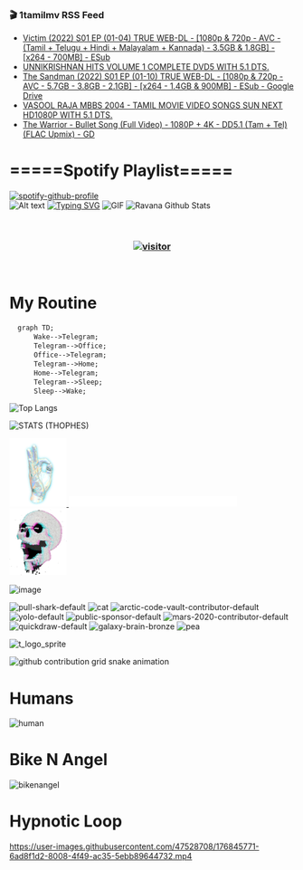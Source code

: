 ### 🎬 1tamilmv RSS Feed

<!-- BLOG-POST-LIST:START -->
- [Victim &lpar;2022&rpar; S01 EP &lpar;01-04&rpar; TRUE WEB-DL - [1080p &amp; 720p - AVC - &lpar;Tamil + Telugu + Hindi + Malayalam + Kannada&rpar; - 3.5GB &amp; 1.8GB] - [x264 - 700MB] - ESub](https://www.1tamilmv.pics/index.php?/forums/topic/166920-victim-2022-s01-ep-01-04-true-web-dl-1080p-720p-avc-tamil-telugu-hindi-malayalam-kannada-35gb-18gb-x264-700mb-esub/&do=findComment&comment=332988)
- [UNNIKRISHNAN HITS VOLUME 1 COMPLETE DVD5 WITH 5.1 DTS.](https://www.1tamilmv.pics/index.php?/forums/topic/167026-unnikrishnan-hits-volume-1-complete-dvd5-with-51-dts/&do=findComment&comment=332987)
- [The Sandman &lpar;2022&rpar; S01 EP &lpar;01-10&rpar; TRUE WEB-DL - [1080p &amp; 720p - AVC - 5.7GB - 3.8GB - 2.1GB] - [x264 - 1.4GB &amp; 900MB] - ESub - Google Drive](https://www.1tamilmv.pics/index.php?/forums/topic/167025-the-sandman-2022-s01-ep-01-10-true-web-dl-1080p-720p-avc-57gb-38gb-21gb-x264-14gb-900mb-esub-google-drive/&do=findComment&comment=332986)
- [VASOOL RAJA MBBS 2004 - TAMIL MOVIE VIDEO SONGS SUN NEXT HD1080P WITH 5.1 DTS.](https://www.1tamilmv.pics/index.php?/forums/topic/167024-vasool-raja-mbbs-2004-tamil-movie-video-songs-sun-next-hd1080p-with-51-dts/&do=findComment&comment=332985)
- [The Warrior - Bullet Song &lpar;Full Video&rpar; - 1080P + 4K - DD5.1 &lpar;Tam + Tel&rpar; &lpar;FLAC Upmix&rpar; - GD](https://www.1tamilmv.pics/index.php?/forums/topic/167016-the-warrior-bullet-song-full-video-1080p-4k-dd51-tam-tel-flac-upmix-gd/&do=findComment&comment=332984)
<!-- BLOG-POST-LIST:END -->

# =====Spotify Playlist=====
[![spotify-github-profile](https://spotify-github-profile.vercel.app/api/view?uid=31rfzgmuvvewegdlxvlev4ynz4vu&cover_image=true&theme=default&bar_color=53b14f&bar_color_cover=true)](https://ravana69.github.io/rss)
</br>
![Alt text](https://spotify-recently-played-readme.vercel.app/api?user=31rfzgmuvvewegdlxvlev4ynz4vu)
[![Typing SVG](https://readme-typing-svg.herokuapp.com?color=%2336BCF7&center=true&vCenter=true&multiline=true&height=81&lines=I+AM+RAVANA;CONTACT+ME+ON+TELEGRAM%3A+%40R4V4N4)](https://git.io/typing-svg)
<img align="centre" height="400px" width="490px" alt="GIF" src="https://github.com/ravana69/ravana69/blob/master/rvm.gif" />
![Ravana Github Stats](https://github-readme-stats.vercel.app/api?username=ravana69&&show_icons=true&theme=radical)

<br />
<h3 align="center"> <a href="https://t.me/r4v4n4"><img src="https://profile-counter.glitch.me/ravana69/count.svg" alt="visitor" width="600"></a> </h3>
</br>

<H1>My Routine</H1>

```mermaid
  graph TD;
      Wake-->Telegram;
      Telegram-->Office;
      Office-->Telegram;
      Telegram-->Home;
      Home-->Telegram;
      Telegram-->Sleep;
      Sleep-->Wake;
```
![Top Langs](https://github-readme-stats.vercel.app/api/top-langs/?username=ravana69&&show_icons=true&theme=radical)

![STATS (THOPHES)](https://github-profile-trophy.vercel.app/?username=ravana69&theme=gruvbox&margin-w=10&margin-h=15&column=8)
<br />
<p align="left">
    <a href="#">
        <img width="20%" src="./assets/images/hand.gif" alt="" />
    </a>
    <a href="#">
        <img width="59%" src="./assets/images/spacer.png" alt="" >
    </a>
    <a href="#">
        <img width="20%" src="./assets/images/skull.gif" alt="" />
    </a>
</p>


![image](https://user-images.githubusercontent.com/47528708/175298537-0623dc00-7b1a-4ec1-b5b1-71768763a234.png)

<img width="148" alt="pull-shark-default" src="https://user-images.githubusercontent.com/47528708/176419715-70981865-4dc6-489a-8a1a-06842db67b15.gif"> <img width="148" alt="cat" src="https://user-images.githubusercontent.com/47528708/179149594-60701d0e-e626-415f-9958-80736351eadd.gif"> <img width="148" alt="arctic-code-vault-contributor-default" src="https://user-images.githubusercontent.com/47528708/175267501-e1fbbb8f-c2b2-4882-b865-2ac4debef26c.png"> <img width="148" alt="yolo-default" src="https://user-images.githubusercontent.com/47528708/175267654-281a1880-1129-4b7b-bf2f-de5dd2bc5afa.png"> <img width="148" alt="public-sponsor-default" src="https://user-images.githubusercontent.com/47528708/175268448-2e78cc75-fb25-4d76-bd22-7df520446b45.png"> <img width="148" alt="mars-2020-contributor-default" src="https://user-images.githubusercontent.com/47528708/175268475-de6d987a-3be9-4353-86a5-23b422559355.png"> <img width="148" alt="quickdraw-default" src="https://user-images.githubusercontent.com/47528708/179148665-33e7c2c8-5d95-413e-8b25-6862820a5fe7.png"> <img width="148" alt="galaxy-brain-bronze" src="https://user-images.githubusercontent.com/47528708/176419717-e2fdca8b-0fdc-47dd-9511-a7ff52178a33.gif"> <img width="148" alt="pea" src="https://user-images.githubusercontent.com/47528708/179149608-800ce6e1-7d24-4bfe-8e84-5628e6d5497d.gif">

![t_logo_sprite](https://user-images.githubusercontent.com/47528708/175293007-21ff1792-1fca-4be3-bcae-12fdc3aa414f.svg)

![github contribution grid snake animation](https://raw.githubusercontent.com/ravana69/ravana69/output/github-contribution-grid-snake-dark.svg#gh-dark-mode-only)

# Humans
<img width="170" alt="human" src="https://user-images.githubusercontent.com/47528708/176413829-c142d478-1c96-4c3c-a2a4-2dd35374c335.gif">

# Bike N Angel
<img width="170" alt="bikenangel" src="https://user-images.githubusercontent.com/47528708/176616968-3a44f91e-8016-477c-9bb5-c4689a1adbee.gif">

# Hypnotic Loop

https://user-images.githubusercontent.com/47528708/176845771-6ad8f1d2-8008-4f49-ac35-5ebb89644732.mp4

